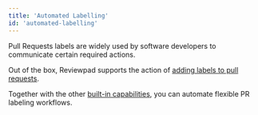 ```yaml
---
title: 'Automated Labelling'
id: 'automated-labelling'
---
```


Pull Requests labels are widely used by software developers to communicate certain required actions.

Out of the box, Reviewpad supports the action of [adding labels to pull requests](../../reviewpad-file-specification/aladino-specification/aladino-built-ins.mdx#addlabel).

Together with the other [built-in capabilities](../../reviewpad-file-specification/aladino-specification/aladino-built-ins.mdx), you can automate flexible PR labeling workflows.